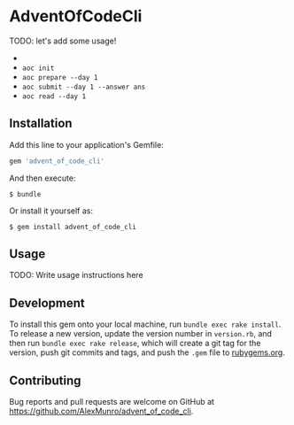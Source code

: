 # AdventOfCodeCli

TODO: let's add some usage!

-
- `aoc init`
- `aoc prepare --day 1`
- `aoc submit --day 1 --answer ans`
- `aoc read --day 1`

## Installation

Add this line to your application's Gemfile:

```ruby
gem 'advent_of_code_cli'
```

And then execute:

    $ bundle

Or install it yourself as:

    $ gem install advent_of_code_cli

## Usage

TODO: Write usage instructions here

## Development

To install this gem onto your local machine, run `bundle exec rake install`. To release a new version, update the version number in `version.rb`, and then run `bundle exec rake release`, which will create a git tag for the version, push git commits and tags, and push the `.gem` file to [rubygems.org](https://rubygems.org).

## Contributing

Bug reports and pull requests are welcome on GitHub at https://github.com/AlexMunro/advent_of_code_cli.
